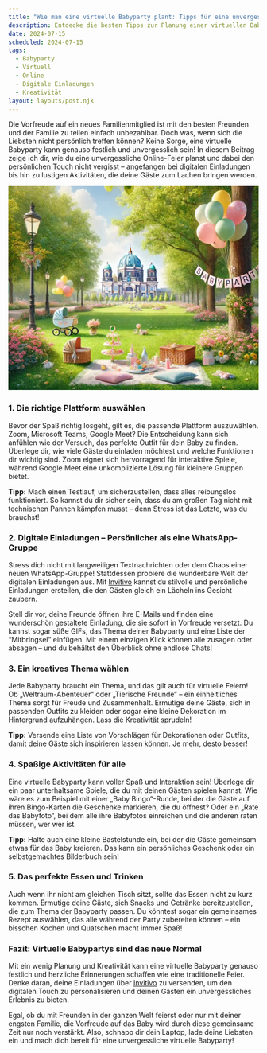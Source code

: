 ```yaml
---
title: "Wie man eine virtuelle Babyparty plant: Tipps für eine unvergessliche Online-Feier"
description: Entdecke die besten Tipps zur Planung einer virtuellen Babyparty über Zoom oder andere Plattformen, inklusive kreativer Ideen für digitale Einladungen.
date: 2024-07-15
scheduled: 2024-07-15
tags:
  - Babyparty
  - Virtuell
  - Online
  - Digitale Einladungen
  - Kreativität
layout: layouts/post.njk
---
```


Die Vorfreude auf ein neues Familienmitglied ist mit den besten Freunden und der Familie zu teilen einfach unbezahlbar. Doch was, wenn sich die Liebsten nicht persönlich treffen können? Keine Sorge, eine virtuelle Babyparty kann genauso festlich und unvergesslich sein! In diesem Beitrag zeige ich dir, wie du eine unvergessliche Online-Feier planst und dabei den persönlichen Touch nicht vergisst – angefangen bei digitalen Einladungen bis hin zu lustigen Aktivitäten, die deine Gäste zum Lachen bringen werden.

![Virtuelle Babyparty](/img/picnic-park.webp)

### 1. **Die richtige Plattform auswählen**

Bevor der Spaß richtig losgeht, gilt es, die passende Plattform auszuwählen. Zoom, Microsoft Teams, Google Meet? Die Entscheidung kann sich anfühlen wie der Versuch, das perfekte Outfit für dein Baby zu finden. Überlege dir, wie viele Gäste du einladen möchtest und welche Funktionen dir wichtig sind. Zoom eignet sich hervorragend für interaktive Spiele, während Google Meet eine unkomplizierte Lösung für kleinere Gruppen bietet.

**Tipp:** Mach einen Testlauf, um sicherzustellen, dass alles reibungslos funktioniert. So kannst du dir sicher sein, dass du am großen Tag nicht mit technischen Pannen kämpfen musst – denn Stress ist das Letzte, was du brauchst!

### 2. **Digitale Einladungen – Persönlicher als eine WhatsApp-Gruppe**

Stress dich nicht mit langweiligen Textnachrichten oder dem Chaos einer neuen WhatsApp-Gruppe! Stattdessen probiere die wunderbare Welt der digitalen Einladungen aus. Mit [Invitivo](https://invitivo.com/create) kannst du stilvolle und persönliche Einladungen erstellen, die den Gästen gleich ein Lächeln ins Gesicht zaubern.

Stell dir vor, deine Freunde öffnen ihre E-Mails und finden eine wunderschön gestaltete Einladung, die sie sofort in Vorfreude versetzt. Du kannst sogar süße GIFs, das Thema deiner Babyparty und eine Liste der “Mitbringsel” einfügen. Mit einem einzigen Klick können alle zusagen oder absagen – und du behältst den Überblick ohne endlose Chats!

### 3. **Ein kreatives Thema wählen**

Jede Babyparty braucht ein Thema, und das gilt auch für virtuelle Feiern! Ob „Weltraum-Abenteuer“ oder „Tierische Freunde“ – ein einheitliches Thema sorgt für Freude und Zusammenhalt. Ermutige deine Gäste, sich in passenden Outfits zu kleiden oder sogar eine kleine Dekoration im Hintergrund aufzuhängen. Lass die Kreativität sprudeln!

**Tipp:** Versende eine Liste von Vorschlägen für Dekorationen oder Outfits, damit deine Gäste sich inspirieren lassen können. Je mehr, desto besser!

### 4. **Spaßige Aktivitäten für alle**

Eine virtuelle Babyparty kann voller Spaß und Interaktion sein! Überlege dir ein paar unterhaltsame Spiele, die du mit deinen Gästen spielen kannst. Wie wäre es zum Beispiel mit einer „Baby Bingo“-Runde, bei der die Gäste auf ihren Bingo-Karten die Geschenke markieren, die du öffnest? Oder ein „Rate das Babyfoto“, bei dem alle ihre Babyfotos einreichen und die anderen raten müssen, wer wer ist.

**Tipp:** Halte auch eine kleine Bastelstunde ein, bei der die Gäste gemeinsam etwas für das Baby kreieren. Das kann ein persönliches Geschenk oder ein selbstgemachtes Bilderbuch sein!

### 5. **Das perfekte Essen und Trinken**

Auch wenn ihr nicht am gleichen Tisch sitzt, sollte das Essen nicht zu kurz kommen. Ermutige deine Gäste, sich Snacks und Getränke bereitzustellen, die zum Thema der Babyparty passen. Du könntest sogar ein gemeinsames Rezept auswählen, das alle während der Party zubereiten können – ein bisschen Kochen und Quatschen macht immer Spaß!

### **Fazit: Virtuelle Babypartys sind das neue Normal**

Mit ein wenig Planung und Kreativität kann eine virtuelle Babyparty genauso festlich und herzliche Erinnerungen schaffen wie eine traditionelle Feier. Denke daran, deine Einladungen über [Invitivo](https://invitivo.com) zu versenden, um den digitalen Touch zu personalisieren und deinen Gästen ein unvergessliches Erlebnis zu bieten.

Egal, ob du mit Freunden in der ganzen Welt feierst oder nur mit deiner engsten Familie, die Vorfreude auf das Baby wird durch diese gemeinsame Zeit nur noch verstärkt. Also, schnapp dir dein Laptop, lade deine Liebsten ein und mach dich bereit für eine unvergessliche virtuelle Babyparty!

